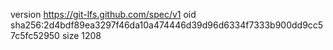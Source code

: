 version https://git-lfs.github.com/spec/v1
oid sha256:2d4bdf89ea3297f46da10a474446d39d96d6334f7333b900dd9cc57c5fc52950
size 1208
